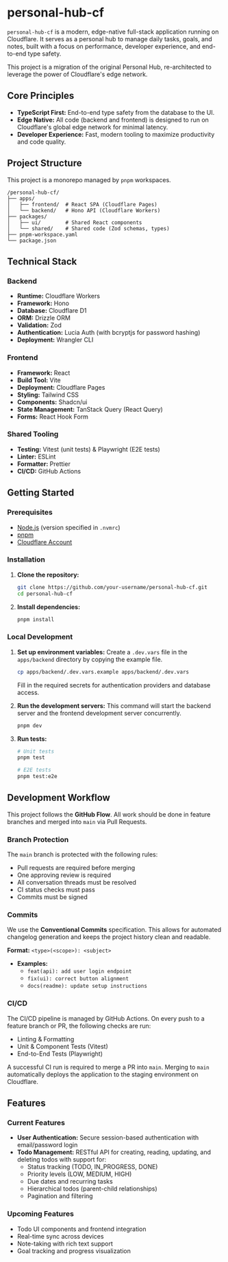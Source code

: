 # personal-hub-cf

`personal-hub-cf` is a modern, edge-native full-stack application running on Cloudflare. It serves as a personal hub to manage daily tasks, goals, and notes, built with a focus on performance, developer experience, and end-to-end type safety.

This project is a migration of the original Personal Hub, re-architected to leverage the power of Cloudflare's edge network.

## Core Principles

- **TypeScript First:** End-to-end type safety from the database to the UI.
- **Edge Native:** All code (backend and frontend) is designed to run on Cloudflare's global edge network for minimal latency.
- **Developer Experience:** Fast, modern tooling to maximize productivity and code quality.

## Project Structure

This project is a monorepo managed by `pnpm` workspaces.

```
/personal-hub-cf/
├── apps/
│   ├── frontend/  # React SPA (Cloudflare Pages)
│   └── backend/   # Hono API (Cloudflare Workers)
├── packages/
│   ├── ui/        # Shared React components
│   └── shared/    # Shared code (Zod schemas, types)
├── pnpm-workspace.yaml
└── package.json
```

## Technical Stack

### Backend

- **Runtime:** Cloudflare Workers
- **Framework:** Hono
- **Database:** Cloudflare D1
- **ORM:** Drizzle ORM
- **Validation:** Zod
- **Authentication:** Lucia Auth (with bcryptjs for password hashing)
- **Deployment:** Wrangler CLI

### Frontend

- **Framework:** React
- **Build Tool:** Vite
- **Deployment:** Cloudflare Pages
- **Styling:** Tailwind CSS
- **Components:** Shadcn/ui
- **State Management:** TanStack Query (React Query)
- **Forms:** React Hook Form

### Shared Tooling

- **Testing:** Vitest (unit tests) & Playwright (E2E tests)
- **Linter:** ESLint
- **Formatter:** Prettier
- **CI/CD:** GitHub Actions

## Getting Started

### Prerequisites

- [Node.js](https://nodejs.org/en/) (version specified in `.nvmrc`)
- [pnpm](https://pnpm.io/installation)
- [Cloudflare Account](https://dash.cloudflare.com/sign-up)

### Installation

1.  **Clone the repository:**
    ```bash
    git clone https://github.com/your-username/personal-hub-cf.git
    cd personal-hub-cf
    ```

2.  **Install dependencies:**
    ```bash
    pnpm install
    ```

### Local Development

1.  **Set up environment variables:**
    Create a `.dev.vars` file in the `apps/backend` directory by copying the example file.
    ```bash
    cp apps/backend/.dev.vars.example apps/backend/.dev.vars
    ```
    Fill in the required secrets for authentication providers and database access.

2.  **Run the development servers:**
    This command will start the backend server and the frontend development server concurrently.
    ```bash
    pnpm dev
    ```
    
3.  **Run tests:**
    ```bash
    # Unit tests
    pnpm test
    
    # E2E tests
    pnpm test:e2e
    ```

## Development Workflow

This project follows the **GitHub Flow**. All work should be done in feature branches and merged into `main` via Pull Requests.

### Branch Protection

The `main` branch is protected with the following rules:
- Pull requests are required before merging
- One approving review is required
- All conversation threads must be resolved
- CI status checks must pass
- Commits must be signed

### Commits

We use the **Conventional Commits** specification. This allows for automated changelog generation and keeps the project history clean and readable.

**Format:** `<type>(<scope>): <subject>`

-   **Examples:**
    -   `feat(api): add user login endpoint`
    -   `fix(ui): correct button alignment`
    -   `docs(readme): update setup instructions`

### CI/CD

The CI/CD pipeline is managed by GitHub Actions. On every push to a feature branch or PR, the following checks are run:
-   Linting & Formatting
-   Unit & Component Tests (Vitest)
-   End-to-End Tests (Playwright)

A successful CI run is required to merge a PR into `main`. Merging to `main` automatically deploys the application to the staging environment on Cloudflare.

## Features

### Current Features

- **User Authentication:** Secure session-based authentication with email/password login
- **Todo Management:** RESTful API for creating, reading, updating, and deleting todos with support for:
  - Status tracking (TODO, IN_PROGRESS, DONE)
  - Priority levels (LOW, MEDIUM, HIGH)
  - Due dates and recurring tasks
  - Hierarchical todos (parent-child relationships)
  - Pagination and filtering

### Upcoming Features

- Todo UI components and frontend integration
- Real-time sync across devices
- Note-taking with rich text support
- Goal tracking and progress visualization

